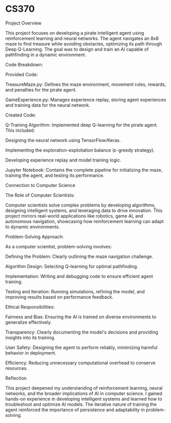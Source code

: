# CS370
Project Overview

This project focuses on developing a pirate intelligent agent using reinforcement learning and neural networks. The agent navigates an 8x8 maze to find treasure while avoiding obstacles, optimizing its path through Deep Q-Learning. The goal was to design and train an AI capable of pathfinding in a dynamic environment.

Code Breakdown:

Provided Code:

TreasureMaze.py: Defines the maze environment, movement rules, rewards, and penalties for the pirate agent.

GameExperience.py: Manages experience replay, storing agent experiences and training data for the neural network.

Created Code:

Q-Training Algorithm: Implemented deep Q-learning for the pirate agent. This included:

Designing the neural network using TensorFlow/Keras.

Implementing the exploration-exploitation balance (ε-greedy strategy).

Developing experience replay and model training logic.

Jupyter Notebook: Contains the complete pipeline for initializing the maze, training the agent, and testing its performance.

Connection to Computer Science

The Role of Computer Scientists:

Computer scientists solve complex problems by developing algorithms, designing intelligent systems, and leveraging data to drive innovation. This project mirrors real-world applications like robotics, game AI, and autonomous navigation, showcasing how reinforcement learning can adapt to dynamic environments.

Problem-Solving Approach:

As a computer scientist, problem-solving involves:

Defining the Problem: Clearly outlining the maze navigation challenge.

Algorithm Design: Selecting Q-learning for optimal pathfinding.

Implementation: Writing and debugging code to ensure efficient agent training.

Testing and Iteration: Running simulations, refining the model, and improving results based on performance feedback.

Ethical Responsibilities:

Fairness and Bias: Ensuring the AI is trained on diverse environments to generalize effectively.

Transparency: Clearly documenting the model's decisions and providing insights into its training.

User Safety: Designing the agent to perform reliably, minimizing harmful behavior in deployment.

Efficiency: Reducing unnecessary computational overhead to conserve resources.

Reflection

This project deepened my understanding of reinforcement learning, neural networks, and the broader implications of AI in computer science. I gained hands-on experience in developing intelligent systems and learned how to troubleshoot and optimize AI models. The iterative nature of training the agent reinforced the importance of persistence and adaptability in problem-solving.
